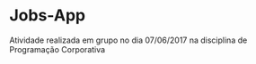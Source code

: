 # Jobs-App

Atividade realizada em grupo no dia 07/06/2017 na disciplina de Programação Corporativa
